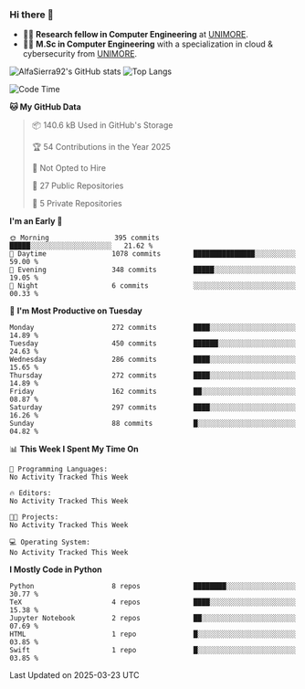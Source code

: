 ### Hi there 👋
- 👨‍💻 **Research fellow in Computer Engineering** at [UNIMORE](https://international.unimore.it/).
- 👨‍🎓 **M.Sc in Computer Engineering** with a specialization in cloud & cybersecurity from [UNIMORE](https://international.unimore.it/).


![AlfaSierra92's GitHub stats](https://github-readme-stats.vercel.app/api?username=AlfaSierra92&theme=nord)
![Top Langs](https://github-readme-stats.vercel.app/api/top-langs/?username=AlfaSierra92&theme=nord&layout=compact)

<!--START_SECTION:waka-->
![Code Time](http://img.shields.io/badge/Code%20Time-227%20hrs%2015%20mins-blue)

**🐱 My GitHub Data** 

> 📦 140.6 kB Used in GitHub's Storage 
 > 
> 🏆 54 Contributions in the Year 2025
 > 
> 🚫 Not Opted to Hire
 > 
> 📜 27 Public Repositories 
 > 
> 🔑 5 Private Repositories 
 > 
**I'm an Early 🐤** 

```text
🌞 Morning                395 commits         █████░░░░░░░░░░░░░░░░░░░░   21.62 % 
🌆 Daytime                1078 commits        ███████████████░░░░░░░░░░   59.00 % 
🌃 Evening                348 commits         █████░░░░░░░░░░░░░░░░░░░░   19.05 % 
🌙 Night                  6 commits           ░░░░░░░░░░░░░░░░░░░░░░░░░   00.33 % 
```
📅 **I'm Most Productive on Tuesday** 

```text
Monday                   272 commits         ████░░░░░░░░░░░░░░░░░░░░░   14.89 % 
Tuesday                  450 commits         ██████░░░░░░░░░░░░░░░░░░░   24.63 % 
Wednesday                286 commits         ████░░░░░░░░░░░░░░░░░░░░░   15.65 % 
Thursday                 272 commits         ████░░░░░░░░░░░░░░░░░░░░░   14.89 % 
Friday                   162 commits         ██░░░░░░░░░░░░░░░░░░░░░░░   08.87 % 
Saturday                 297 commits         ████░░░░░░░░░░░░░░░░░░░░░   16.26 % 
Sunday                   88 commits          █░░░░░░░░░░░░░░░░░░░░░░░░   04.82 % 
```


📊 **This Week I Spent My Time On** 

```text
💬 Programming Languages: 
No Activity Tracked This Week

🔥 Editors: 
No Activity Tracked This Week

🐱‍💻 Projects: 
No Activity Tracked This Week

💻 Operating System: 
No Activity Tracked This Week
```

**I Mostly Code in Python** 

```text
Python                   8 repos             ████████░░░░░░░░░░░░░░░░░   30.77 % 
TeX                      4 repos             ████░░░░░░░░░░░░░░░░░░░░░   15.38 % 
Jupyter Notebook         2 repos             ██░░░░░░░░░░░░░░░░░░░░░░░   07.69 % 
HTML                     1 repo              █░░░░░░░░░░░░░░░░░░░░░░░░   03.85 % 
Swift                    1 repo              █░░░░░░░░░░░░░░░░░░░░░░░░   03.85 % 
```




 Last Updated on 2025-03-23 UTC
<!--END_SECTION:waka-->

<!--
**AlfaSierra92/AlfaSierra92** is a ✨ _special_ ✨ repository because its `README.md` (this file) appears on your GitHub profile.

Here are some ideas to get you started:

- 🔭 I’m currently working on ...
- 🌱 I’m currently learning ...
- 👯 I’m looking to collaborate on ...
- 🤔 I’m looking for help with ...
- 💬 Ask me about ...
- 📫 How to reach me: ...
- 😄 Pronouns: ...
- ⚡ Fun fact: ...
-->

